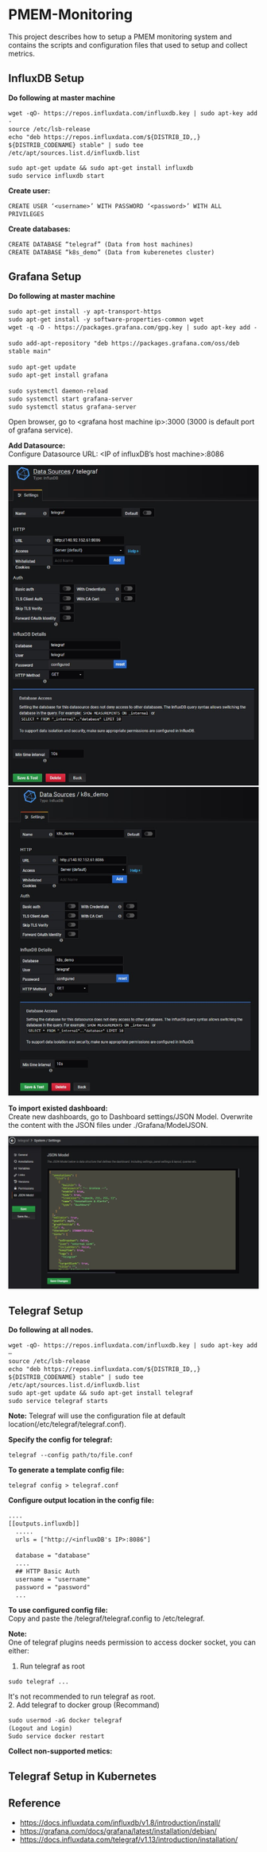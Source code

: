 # PMEM-Monitoring
This project describes how to setup a PMEM monitoring system and contains the scripts and configuration files that used to setup and collect metrics. 

## InfluxDB Setup
**Do following at master machine**
```
wget -qO- https://repos.influxdata.com/influxdb.key | sudo apt-key add -
source /etc/lsb-release
echo "deb https://repos.influxdata.com/${DISTRIB_ID,,} ${DISTRIB_CODENAME} stable" | sudo tee /etc/apt/sources.list.d/influxdb.list
```

```
sudo apt-get update && sudo apt-get install influxdb
sudo service influxdb start
```
**Create user:**
```
CREATE USER ‘<username>’ WITH PASSWORD ‘<password>’ WITH ALL PRIVILEGES
```
**Create databases:**
```
CREATE DATABASE “telegraf” (Data from host machines)
CREATE DATABASE “k8s_demo” (Data from kuberenetes cluster)
```
## Grafana Setup
**Do following at master machine**
```
sudo apt-get install -y apt-transport-https
sudo apt-get install -y software-properties-common wget 
wget -q -O - https://packages.grafana.com/gpg.key | sudo apt-key add -

sudo add-apt-repository "deb https://packages.grafana.com/oss/deb stable main"

sudo apt-get update
sudo apt-get install grafana

sudo systemctl daemon-reload
sudo systemctl start grafana-server
sudo systemctl status grafana-server
```

Open browser, go to  &lt;grafana host machine ip&gt;:3000 (3000 is default port of grafana service).

**Add Datasource:**<br>Configure Datasource URL: &lt;IP of influxDB’s host machine&gt;:8086

![datasource 1](/Grafana/datasource1.jpg)<br>
![datasource 2](/Grafana/datasource2.jpg)

**To import existed dashboard:**<br>Create new dashboards, go to Dashboard settings/JSON Model. Overwrite the content with the JSON files under ./Grafana/ModelJSON.

![Model JSON](/Grafana/ModeJSON.jpg)


## Telegraf Setup
**Do following at all nodes.**
```
wget -qO- https://repos.influxdata.com/influxdb.key | sudo apt-key add –
source /etc/lsb-release
echo "deb https://repos.influxdata.com/${DISTRIB_ID,,} ${DISTRIB_CODENAME} stable" | sudo tee /etc/apt/sources.list.d/influxdb.list
sudo apt-get update && sudo apt-get install telegraf
sudo service telegraf starts
```

**Note:** Telegraf will use the configuration file at default location(/etc/telegraf/telegraf.conf). 

**Specify the config for telegraf:**
```
telegraf --config path/to/file.conf
```

**To generate a template config file:**
```
telegraf config > telegraf.conf
```

**Configure output location in the config file:**
```
....
[[outputs.influxdb]]
  .....
  urls = ["http://<influxDB's IP>:8086"]

  database = "database"
  ....
  ## HTTP Basic Auth
  username = "username"
  password = "password"
  ...
```

**To use configured config file:**<br>
Copy and paste the /telegraf/telegraf.config to /etc/telegraf.

**Note:**<br> One of telegraf plugins needs permission to access docker socket, you can either:<br>
1. Run telegraf as root
```
sudo telegraf ...
```
It's not recommended to run telegraf as root.<br>
2. Add telegraf to docker group (Recommand)
```
sudo usermod -aG docker telegraf
(Logout and Login)
Sudo service docker restart
```

**Collect non-supported metics:**


## Telegraf Setup in Kubernetes



## Reference
* https://docs.influxdata.com/influxdb/v1.8/introduction/install/
* https://grafana.com/docs/grafana/latest/installation/debian/
* https://docs.influxdata.com/telegraf/v1.13/introduction/installation/